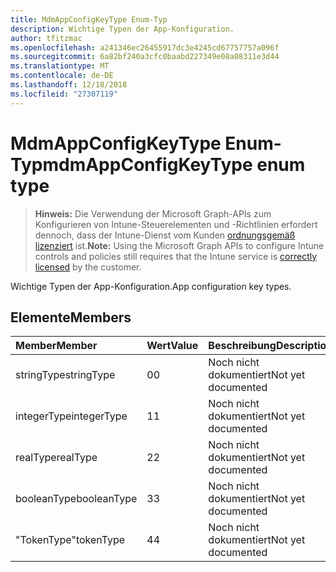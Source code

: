 ```yaml
---
title: MdmAppConfigKeyType Enum-Typ
description: Wichtige Typen der App-Konfiguration.
author: tfitzmac
ms.openlocfilehash: a241346ec26455917dc3e4245cd67757757a096f
ms.sourcegitcommit: 6a82bf240a3cfc0baabd227349e08a08311e3d44
ms.translationtype: MT
ms.contentlocale: de-DE
ms.lasthandoff: 12/18/2018
ms.locfileid: "27307119"
---
```

# <a name="mdmappconfigkeytype-enum-type"></a><span data-ttu-id="f8e7c-103">MdmAppConfigKeyType Enum-Typ</span><span class="sxs-lookup"><span data-stu-id="f8e7c-103">mdmAppConfigKeyType enum type</span></span>

> <span data-ttu-id="f8e7c-104">**Hinweis:** Die Verwendung der Microsoft Graph-APIs zum Konfigurieren von Intune-Steuerelementen und -Richtlinien erfordert dennoch, dass der Intune-Dienst vom Kunden [ordnungsgemäß lizenziert](https://go.microsoft.com/fwlink/?linkid=839381) ist.</span><span class="sxs-lookup"><span data-stu-id="f8e7c-104">**Note:** Using the Microsoft Graph APIs to configure Intune controls and policies still requires that the Intune service is [correctly licensed](https://go.microsoft.com/fwlink/?linkid=839381) by the customer.</span></span>

<span data-ttu-id="f8e7c-105">Wichtige Typen der App-Konfiguration.</span><span class="sxs-lookup"><span data-stu-id="f8e7c-105">App configuration key types.</span></span>
## <a name="members"></a><span data-ttu-id="f8e7c-106">Elemente</span><span class="sxs-lookup"><span data-stu-id="f8e7c-106">Members</span></span>
|<span data-ttu-id="f8e7c-107">Member</span><span class="sxs-lookup"><span data-stu-id="f8e7c-107">Member</span></span>|<span data-ttu-id="f8e7c-108">Wert</span><span class="sxs-lookup"><span data-stu-id="f8e7c-108">Value</span></span>|<span data-ttu-id="f8e7c-109">Beschreibung</span><span class="sxs-lookup"><span data-stu-id="f8e7c-109">Description</span></span>|
|:---|:---|:---|
|<span data-ttu-id="f8e7c-110">stringType</span><span class="sxs-lookup"><span data-stu-id="f8e7c-110">stringType</span></span>|<span data-ttu-id="f8e7c-111">0</span><span class="sxs-lookup"><span data-stu-id="f8e7c-111">0</span></span>|<span data-ttu-id="f8e7c-112">Noch nicht dokumentiert</span><span class="sxs-lookup"><span data-stu-id="f8e7c-112">Not yet documented</span></span>|
|<span data-ttu-id="f8e7c-113">integerType</span><span class="sxs-lookup"><span data-stu-id="f8e7c-113">integerType</span></span>|<span data-ttu-id="f8e7c-114">1</span><span class="sxs-lookup"><span data-stu-id="f8e7c-114">1</span></span>|<span data-ttu-id="f8e7c-115">Noch nicht dokumentiert</span><span class="sxs-lookup"><span data-stu-id="f8e7c-115">Not yet documented</span></span>|
|<span data-ttu-id="f8e7c-116">realType</span><span class="sxs-lookup"><span data-stu-id="f8e7c-116">realType</span></span>|<span data-ttu-id="f8e7c-117">2</span><span class="sxs-lookup"><span data-stu-id="f8e7c-117">2</span></span>|<span data-ttu-id="f8e7c-118">Noch nicht dokumentiert</span><span class="sxs-lookup"><span data-stu-id="f8e7c-118">Not yet documented</span></span>|
|<span data-ttu-id="f8e7c-119">booleanType</span><span class="sxs-lookup"><span data-stu-id="f8e7c-119">booleanType</span></span>|<span data-ttu-id="f8e7c-120">3</span><span class="sxs-lookup"><span data-stu-id="f8e7c-120">3</span></span>|<span data-ttu-id="f8e7c-121">Noch nicht dokumentiert</span><span class="sxs-lookup"><span data-stu-id="f8e7c-121">Not yet documented</span></span>|
|<span data-ttu-id="f8e7c-122">"TokenType"</span><span class="sxs-lookup"><span data-stu-id="f8e7c-122">tokenType</span></span>|<span data-ttu-id="f8e7c-123">4</span><span class="sxs-lookup"><span data-stu-id="f8e7c-123">4</span></span>|<span data-ttu-id="f8e7c-124">Noch nicht dokumentiert</span><span class="sxs-lookup"><span data-stu-id="f8e7c-124">Not yet documented</span></span>|




